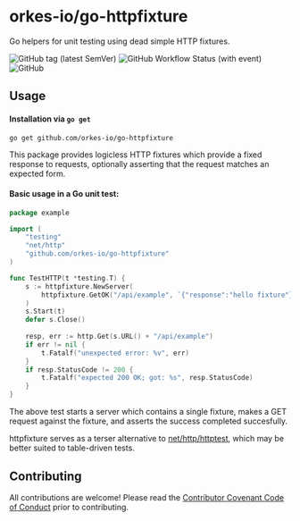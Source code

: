 # orkes-io/go-httpfixture
Go helpers for unit testing using dead simple HTTP fixtures.

![GitHub tag (latest SemVer)](https://img.shields.io/github/v/tag/orkes-io/go-httpfixture?sort=semver)
![GitHub Workflow Status (with event)](https://img.shields.io/github/actions/workflow/status/orkes-io/go-httpfixture/ci.yml)
![GitHub](https://img.shields.io/github/license/orkes-io/go-httpfixture)

## Usage

#### Installation via `go get`
```shell
go get github.com/orkes-io/go-httpfixture
```

This package provides logicless HTTP fixtures which provide a fixed response to requests, optionally asserting that the
request matches an expected form.

#### Basic usage in a Go unit test:

```go
package example

import (
	"testing"
	"net/http"
	"github.com/orkes-io/go-httpfixture"
)

func TestHTTP(t *testing.T) {
	s := httpfixture.NewServer(
		httpfixture.GetOK("/api/example", `{"response":"hello fixture"}`),
    )
	s.Start(t)
	defer s.Close()
	
	resp, err := http.Get(s.URL() + "/api/example")
	if err != nil {
		t.Fatalf("unexpected error: %v", err)
	}
	if resp.StatusCode != 200 {
	    t.Fatalf("expected 200 OK; got: %s", resp.StatusCode)	
    }
}
```

The above test starts a server which contains a single fixture, makes a GET request against the fixture, and asserts the
success completed succesfully.

httpfixture serves as a terser alternative to [net/http/httptest](pkg.go.dev/net/http/httptest), which may be better
suited to table-driven tests. 

## Contributing
All contributions are welcome! Please read the 
[Contributor Covenant Code of Conduct](https://github.com/orkes-io/.github/blob/main/CODE_OF_CONDUCT.md) prior to
contributing.

